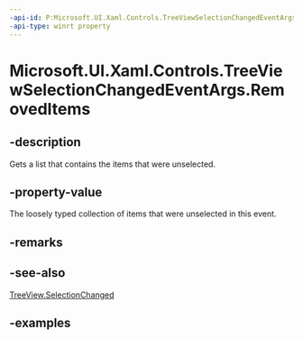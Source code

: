```yaml
---
-api-id: P:Microsoft.UI.Xaml.Controls.TreeViewSelectionChangedEventArgs.RemovedItems
-api-type: winrt property
---
```


# Microsoft.UI.Xaml.Controls.TreeViewSelectionChangedEventArgs.RemovedItems

<!--
public System.Collections.Generic.IList<object> RemovedItems { get; }
-->

## -description

Gets a list that contains the items that were unselected.

## -property-value

The loosely typed collection of items that were unselected in this event.

## -remarks

## -see-also

[TreeView.SelectionChanged](treeview_selectionchanged.md)

## -examples
